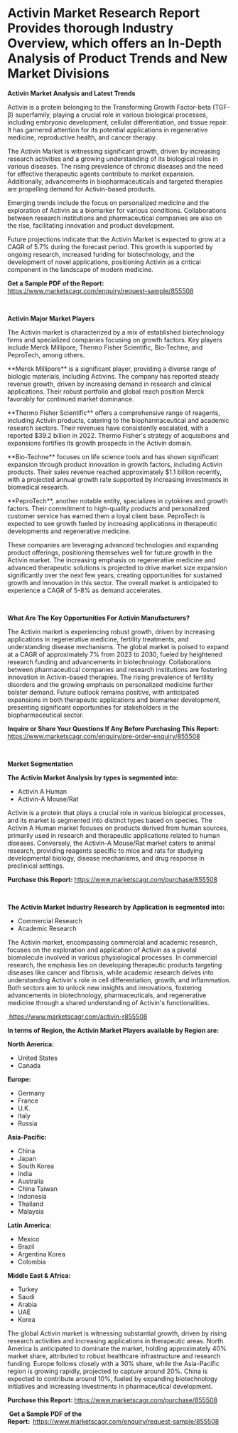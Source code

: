 <p><h1>Activin Market Research Report Provides thorough Industry Overview, which offers an In-Depth Analysis of Product Trends and New Market Divisions</h1></p><p><strong>Activin Market Analysis and Latest Trends</strong></p>
<p><p>Activin is a protein belonging to the Transforming Growth Factor-beta (TGF-β) superfamily, playing a crucial role in various biological processes, including embryonic development, cellular differentiation, and tissue repair. It has garnered attention for its potential applications in regenerative medicine, reproductive health, and cancer therapy.</p><p>The Activin Market is witnessing significant growth, driven by increasing research activities and a growing understanding of its biological roles in various diseases. The rising prevalence of chronic diseases and the need for effective therapeutic agents contribute to market expansion. Additionally, advancements in biopharmaceuticals and targeted therapies are propelling demand for Activin-based products.</p><p>Emerging trends include the focus on personalized medicine and the exploration of Activin as a biomarker for various conditions. Collaborations between research institutions and pharmaceutical companies are also on the rise, facilitating innovation and product development.</p><p>Future projections indicate that the Activin Market is expected to grow at a CAGR of 5.7% during the forecast period. This growth is supported by ongoing research, increased funding for biotechnology, and the development of novel applications, positioning Activin as a critical component in the landscape of modern medicine.</p></p>
<p><strong>Get a Sample PDF of the Report:&nbsp;</strong> <a href="https://www.marketscagr.com/enquiry/request-sample/855508?utm_campaign=2956&utm_medium=2&utm_source=Github&utm_content=ia&utm_term=19042025&utm_id=activin">https://www.marketscagr.com/enquiry/request-sample/855508</a></p>
<p>&nbsp;</p>
<p><strong>Activin Major Market Players</strong></p>
<p><p>The Activin market is characterized by a mix of established biotechnology firms and specialized companies focusing on growth factors. Key players include Merck Millipore, Thermo Fisher Scientific, Bio-Techne, and PeproTech, among others.</p><p>**Merck Millipore** is a significant player, providing a diverse range of biologic materials, including Activins. The company has reported steady revenue growth, driven by increasing demand in research and clinical applications. Their robust portfolio and global reach position Merck favorably for continued market dominance.</p><p>**Thermo Fisher Scientific** offers a comprehensive range of reagents, including Activin products, catering to the biopharmaceutical and academic research sectors. Their revenues have consistently escalated, with a reported $39.2 billion in 2022. Thermo Fisher's strategy of acquisitions and expansions fortifies its growth prospects in the Activin domain.</p><p>**Bio-Techne** focuses on life science tools and has shown significant expansion through product innovation in growth factors, including Activin products. Their sales revenue reached approximately $1.1 billion recently, with a projected annual growth rate supported by increasing investments in biomedical research.</p><p>**PeproTech**, another notable entity, specializes in cytokines and growth factors. Their commitment to high-quality products and personalized customer service has earned them a loyal client base. PeproTech is expected to see growth fueled by increasing applications in therapeutic developments and regenerative medicine.</p><p>These companies are leveraging advanced technologies and expanding product offerings, positioning themselves well for future growth in the Activin market. The increasing emphasis on regenerative medicine and advanced therapeutic solutions is projected to drive market size expansion significantly over the next few years, creating opportunities for sustained growth and innovation in this sector. The overall market is anticipated to experience a CAGR of 5-8% as demand accelerates.</p></p>
<p>&nbsp;</p>
<p><strong>What Are The Key Opportunities For Activin Manufacturers?</strong></p>
<p><p>The Activin market is experiencing robust growth, driven by increasing applications in regenerative medicine, fertility treatments, and understanding disease mechanisms. The global market is poised to expand at a CAGR of approximately 7% from 2023 to 2030, fueled by heightened research funding and advancements in biotechnology. Collaborations between pharmaceutical companies and research institutions are fostering innovation in Activin-based therapies. The rising prevalence of fertility disorders and the growing emphasis on personalized medicine further bolster demand. Future outlook remains positive, with anticipated expansions in both therapeutic applications and biomarker development, presenting significant opportunities for stakeholders in the biopharmaceutical sector.</p></p>
<p><strong>Inquire or Share Your Questions If Any Before Purchasing This Report:</strong> <a href="https://www.marketscagr.com/enquiry/pre-order-enquiry/855508?utm_campaign=2956&utm_medium=2&utm_source=Github&utm_content=ia&utm_term=19042025&utm_id=activin">https://www.marketscagr.com/enquiry/pre-order-enquiry/855508</a></p>
<p>&nbsp;</p>
<p><strong>Market Segmentation</strong></p>
<p><strong>The Activin Market Analysis by types is segmented into:</strong></p>
<p><ul><li>Activin A Human</li><li>Activin-A Mouse/Rat</li></ul></p>
<p><p>Activin is a protein that plays a crucial role in various biological processes, and its market is segmented into distinct types based on species. The Activin A Human market focuses on products derived from human sources, primarily used in research and therapeutic applications related to human diseases. Conversely, the Activin-A Mouse/Rat market caters to animal research, providing reagents specific to mice and rats for studying developmental biology, disease mechanisms, and drug response in preclinical settings.</p></p>
<p><strong>Purchase this Report:&nbsp;</strong><a href="https://www.marketscagr.com/purchase/855508?utm_campaign=2956&utm_medium=2&utm_source=Github&utm_content=ia&utm_term=19042025&utm_id=activin">https://www.marketscagr.com/purchase/855508</a></p>
<p>&nbsp;</p>
<p><strong>The Activin Market Industry Research by Application is segmented into:</strong></p>
<p><ul><li>Commercial Research</li><li>Academic Research</li></ul></p>
<p><p>The Activin market, encompassing commercial and academic research, focuses on the exploration and application of Activin as a pivotal biomolecule involved in various physiological processes. In commercial research, the emphasis lies on developing therapeutic products targeting diseases like cancer and fibrosis, while academic research delves into understanding Activin's role in cell differentiation, growth, and inflammation. Both sectors aim to unlock new insights and innovations, fostering advancements in biotechnology, pharmaceuticals, and regenerative medicine through a shared understanding of Activin's functionalities.</p></p>
<p><a href="https://www.marketscagr.com/activin-r855508?utm_campaign=2956&utm_medium=2&utm_source=Github&utm_content=ia&utm_term=19042025&utm_id=activin">&nbsp;https://www.marketscagr.com/activin-r855508</a></p>
<p><strong>In terms of Region, the Activin Market Players available by Region are:</strong></p>
<p>
    <p> <strong> North America: </strong>
        <ul>
            <li>United States</li>
            <li>Canada</li>
        </ul>
        </p> 
    <p> <strong> Europe: </strong>
        <ul>
            <li>Germany</li>
            <li>France</li>
            <li>U.K.</li>
            <li>Italy</li>
            <li>Russia</li>
        </ul>
        </p> 
    <p> <strong> Asia-Pacific: </strong>
        <ul>
            <li>China</li>
            <li>Japan</li>
            <li>South Korea</li>
            <li>India</li>
            <li>Australia</li>
            <li>China Taiwan</li>
            <li>Indonesia</li>
            <li>Thailand</li>
            <li>Malaysia</li>
        </ul>
        </p> 
    <p> <strong> Latin America: </strong>
        <ul>
            <li>Mexico</li>
            <li>Brazil</li>
            <li>Argentina Korea</li>
            <li>Colombia</li>
        </ul>
        </p> 
    <p> <strong> Middle East & Africa: </strong>
        <ul>
            <li>Turkey</li>
            <li>Saudi</li>
            <li>Arabia</li>
            <li>UAE</li>
            <li>Korea</li>
        </ul>
    </p>
    </p>
<p><p>The global Activin market is witnessing substantial growth, driven by rising research activities and increasing applications in therapeutic areas. North America is anticipated to dominate the market, holding approximately 40% market share, attributed to robust healthcare infrastructure and research funding. Europe follows closely with a 30% share, while the Asia-Pacific region is growing rapidly, projected to capture around 20%. China is expected to contribute around 10%, fueled by expanding biotechnology initiatives and increasing investments in pharmaceutical development.</p></p>
<p><strong>Purchase this Report: </strong><a href="https://www.marketscagr.com/purchase/855508?utm_campaign=2956&utm_medium=2&utm_source=Github&utm_content=ia&utm_term=19042025&utm_id=activin">https://www.marketscagr.com/purchase/855508</a></p>
<p>&nbsp;<strong>Get a Sample PDF of the Report:&nbsp;&nbsp;</strong><a href="https://www.marketscagr.com/enquiry/request-sample/855508?utm_campaign=2956&utm_medium=2&utm_source=Github&utm_content=ia&utm_term=19042025&utm_id=activin">https://www.marketscagr.com/enquiry/request-sample/855508</a></p>
<p><strong></strong></p>
<p><p></p><p></p><p></p></p>
